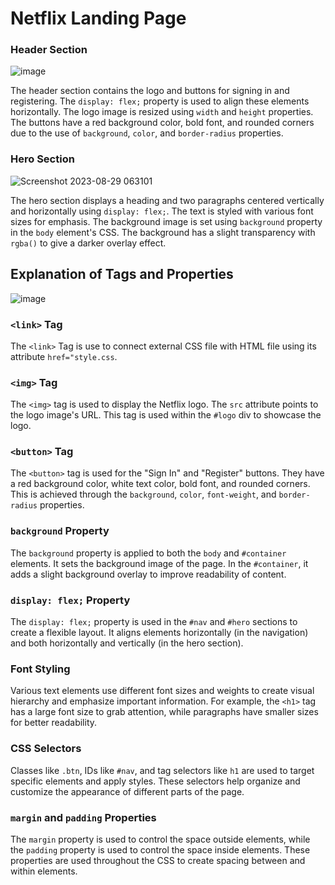 # Netflix Landing Page


### Header Section
![image](https://github.com/saifulislam05/css-assign/assets/73392705/13dd32ce-754f-4162-a15c-3523e79f3fd7)

The header section contains the logo and buttons for signing in and registering. The `display: flex;` property is used to align these elements horizontally. The logo image is resized using `width` and `height` properties. The buttons have a red background color, bold font, and rounded corners due to the use of `background`, `color`, and `border-radius` properties.

### Hero Section
![Screenshot 2023-08-29 063101](https://github.com/saifulislam05/css-assign/assets/73392705/9af68062-19af-4186-a0e3-4c584e6100bf)

The hero section displays a heading and two paragraphs centered vertically and horizontally using `display: flex;`. The text is styled with various font sizes for emphasis. The background image is set using `background` property in the `body` element's CSS. The background has a slight transparency with `rgba()` to give a darker overlay effect.

## Explanation of Tags and Properties
![image](https://github.com/saifulislam05/css-assign/assets/73392705/4e75bcb0-bf4f-4af1-b44f-96e76dec67ea)

### `<link>` Tag
The `<link>` Tag is use to connect external CSS file with HTML file using its attribute `href="style.css`.
### `<img>` Tag
The `<img>` tag is used to display the Netflix logo. The `src` attribute points to the logo image's URL. This tag is used within the `#logo` div to showcase the logo.

### `<button>` Tag
The `<button>` tag is used for the "Sign In" and "Register" buttons. They have a red background color, white text color, bold font, and rounded corners. This is achieved through the `background`, `color`, `font-weight`, and `border-radius` properties.

### `background` Property
The `background` property is applied to both the `body` and `#container` elements. It sets the background image of the page. In the `#container`, it adds a slight background overlay to improve readability of content.

### `display: flex;` Property
The `display: flex;` property is used in the `#nav` and `#hero` sections to create a flexible layout. It aligns elements horizontally (in the navigation) and both horizontally and vertically (in the hero section).

### Font Styling
Various text elements use different font sizes and weights to create visual hierarchy and emphasize important information. For example, the `<h1>` tag has a large font size to grab attention, while paragraphs have smaller sizes for better readability.

### CSS Selectors
Classes like `.btn`, IDs like `#nav`, and tag selectors like `h1` are used to target specific elements and apply styles. These selectors help organize and customize the appearance of different parts of the page.

### `margin` and `padding` Properties
The `margin` property is used to control the space outside elements, while the `padding` property is used to control the space inside elements. These properties are used throughout the CSS to create spacing between and within elements.
